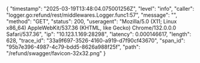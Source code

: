 {
"timestamp": "2025-03-19T13:48:04.075001256Z",
"level": "info",
"caller": "logger.go:refund/rest/middlewares.Logger.func1:57",
"message": "",
"method": "GET",
"status": 200,
"useragent": "Mozilla/5.0 (X11; Linux x86_64) AppleWebKit/537.36 (KHTML, like Gecko) Chrome/132.0.0.0 Safari/537.36",
"ip": "10.123.1.169:28298",
"latency": 0.000146617,
"length": 628,
"trace_id": "33a9f697-3526-4160-a919-d7f90cf43670",
"span_id": "95b7e396-4987-4c79-bdd5-8626a988f25f",
"path": "/refund/swagger/favicon-32x32.png"
}

